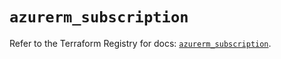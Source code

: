 # `azurerm_subscription`

Refer to the Terraform Registry for docs: [`azurerm_subscription`](https://registry.terraform.io/providers/hashicorp/azurerm/3.110.0/docs/resources/subscription).
